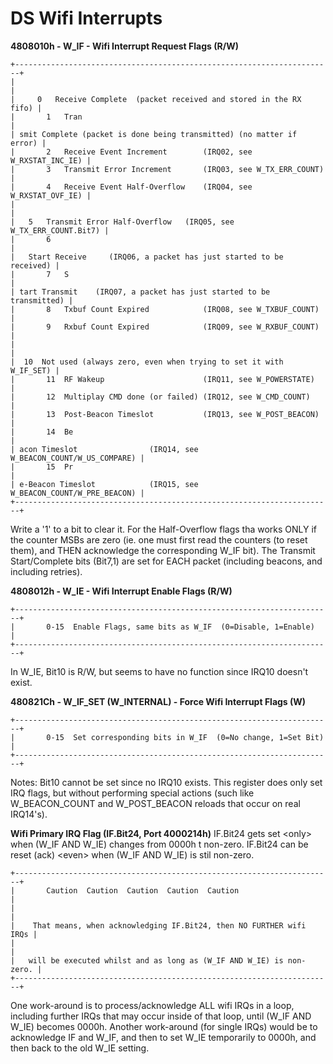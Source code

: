# DS Wifi Interrupts


**4808010h - W_IF - Wifi Interrupt Request Flags (R/W)**

```
+-----------------------------------------------------------------------+
|                                                                       |
|     0   Receive Complete  (packet received and stored in the RX fifo) |
|       1   Tran                                                        |
| smit Complete (packet is done being transmitted) (no matter if error) |
|       2   Receive Event Increment        (IRQ02, see W_RXSTAT_INC_IE) |
|       3   Transmit Error Increment       (IRQ03, see W_TX_ERR_COUNT)  |
|       4   Receive Event Half-Overflow    (IRQ04, see W_RXSTAT_OVF_IE) |
|                                                                       |
|   5   Transmit Error Half-Overflow   (IRQ05, see W_TX_ERR_COUNT.Bit7) |
|       6                                                               |
|   Start Receive     (IRQ06, a packet has just started to be received) |
|       7   S                                                           |
| tart Transmit    (IRQ07, a packet has just started to be transmitted) |
|       8   Txbuf Count Expired            (IRQ08, see W_TXBUF_COUNT)   |
|       9   Rxbuf Count Expired            (IRQ09, see W_RXBUF_COUNT)   |
|                                                                       |
|  10  Not used (always zero, even when trying to set it with W_IF_SET) |
|       11  RF Wakeup                      (IRQ11, see W_POWERSTATE)    |
|       12  Multiplay CMD done (or failed) (IRQ12, see W_CMD_COUNT)     |
|       13  Post-Beacon Timeslot           (IRQ13, see W_POST_BEACON)   |
|       14  Be                                                          |
| acon Timeslot                (IRQ14, see W_BEACON_COUNT/W_US_COMPARE) |
|       15  Pr                                                          |
| e-Beacon Timeslot            (IRQ15, see W_BEACON_COUNT/W_PRE_BEACON) |
+-----------------------------------------------------------------------+
```

Write a \'1\' to a bit to clear it. For the Half-Overflow flags tha
works ONLY if the counter MSBs are zero (ie. one must first read the
counters (to reset them), and THEN acknowledge the corresponding W_IF
bit).
The Transmit Start/Complete bits (Bit7,1) are set for EACH packet
(including beacons, and including retries).

**4808012h - W_IE - Wifi Interrupt Enable Flags (R/W)**

```
+-----------------------------------------------------------------------+
|       0-15  Enable Flags, same bits as W_IF  (0=Disable, 1=Enable)    |
+-----------------------------------------------------------------------+
```

In W_IE, Bit10 is R/W, but seems to have no function since IRQ10
doesn\'t exist.

**480821Ch - W_IF_SET (W_INTERNAL) - Force Wifi Interrupt Flags (W)**

```
+-----------------------------------------------------------------------+
|       0-15  Set corresponding bits in W_IF  (0=No change, 1=Set Bit)  |
+-----------------------------------------------------------------------+
```

Notes: Bit10 cannot be set since no IRQ10 exists. This register does
only set IRQ flags, but without performing special actions (such like
W_BEACON_COUNT and W_POST_BEACON reloads that occur on real IRQ14\'s).

**Wifi Primary IRQ Flag (IF.Bit24, Port 4000214h)**
IF.Bit24 gets set \<only\> when (W_IF AND W_IE) changes from 0000h t
non-zero.
IF.Bit24 can be reset (ack) \<even\> when (W_IF AND W_IE) is stil
non-zero.

```
+-----------------------------------------------------------------------+
|       Caution  Caution  Caution  Caution  Caution                     |
|                                                                       |
|    That means, when acknowledging IF.Bit24, then NO FURTHER wifi IRQs |
|                                                                       |
|   will be executed whilst and as long as (W_IF AND W_IE) is non-zero. |
+-----------------------------------------------------------------------+
```

One work-around is to process/acknowledge ALL wifi IRQs in a loop,
including further IRQs that may occur inside of that loop, until (W_IF
AND W_IE) becomes 0000h.
Another work-around (for single IRQs) would be to acknowledge IF and
W_IF, and then to set W_IE temporarily to 0000h, and then back to the
old W_IE setting.



